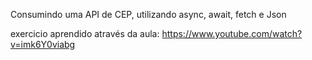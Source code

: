 Consumindo uma API de CEP, utilizando async, await, fetch e Json

exercicio aprendido através da aula: https://www.youtube.com/watch?v=imk6Y0viabg

